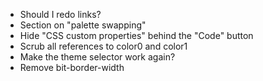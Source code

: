 - Should I redo links?
- Section on "palette swapping"
- Hide "CSS custom properties" behind the "Code" button
- Scrub all references to color0 and color1
- Make the theme selector work again?
- Remove bit-border-width
